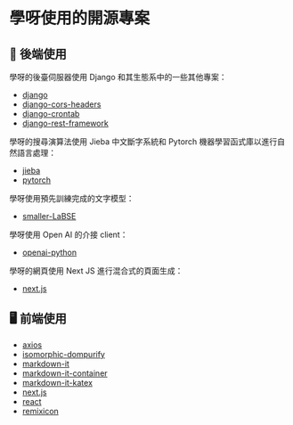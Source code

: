 # 學呀使用的開源專案

## 🦄 後端使用
 
學呀的後臺伺服器使用 Django 和其生態系中的一些其他專案：

- [django](https://github.com/django/django)
- [django-cors-headers](https://github.com/adamchainz/django-cors-headers)
- [django-crontab](https://github.com/kraiz/django-crontab)
- [django-rest-framework](https://github.com/encode/django-rest-framework)

學呀的搜尋演算法使用 Jieba 中文斷字系統和 Pytorch 機器學習函式庫以進行自然語言處理：

- [jieba](https://github.com/fxsjy/jieba)
- [pytorch](https://github.com/pytorch/pytorch)

學呀使用預先訓練完成的文字模型：

- [smaller-LaBSE](https://huggingface.co/setu4993/smaller-LaBSE)

學呀使用 Open AI 的介接 client：

- [openai-python](https://github.com/openai/openai-python)

學呀的網頁使用 Next JS 進行混合式的頁面生成：

- [next.js](https://github.com/vercel/next.js/)

## 🖥️ 前端使用

- [axios](https://github.com/axios/axios)
- [isomorphic-dompurify](https://github.com/kkomelin/isomorphic-dompurify)
- [markdown-it](https://github.com/markdown-it/markdown-it)
- [markdown-it-container](https://github.com/markdown-it/markdown-it-container)
- [markdown-it-katex](https://github.com/waylonflinn/markdown-it-katex)
- [next.js](https://github.com/vercel/next.js/)
- [react](https://github.com/facebook/react)
- [remixicon](https://github.com/Remix-Design/remixicon)